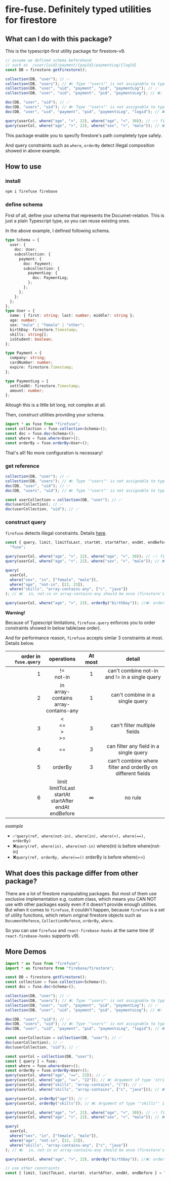 # fire-fuse. Definitely typed utilities for firestore

## What can I do with this package?

This is the typescript-first utility package for firestore-v9.

```ts
// assume we defined schema beforehand
// such as  /user/{uid}/payment/{payId}/paymentLog/{logId}
const DB = firestore.getFirestore();

collection(DB, "user"); // ✅
collection(DB, "users"); // ❌: Type '"users"' is not assignable to type '"user"'
collection(DB, "user", "uid", "payment", "pid", "paymentLog"); // ✅
collection(DB, "user", "uid", "payment", "pid", "paymentsLog"); // ❌: Type '"paymentsLog"' is not assignable to type '"paymentLog"'

doc(DB, "user", "uid"); // ✅
doc(DB, "users", "uid"); // ❌: Type '"users"' is not assignable to type '"user"'
doc(DB, "user", "uid", "payment", "pid", "paymentsLog", "logid"); // ❌: Type '"paymentsLog"' is not assignable to type '"paymentLog"'

query(userCol, where("age", ">", 22), where("age", "<", 30)); // ✅: filter on single field
query(userCol, where("age", ">", 22), where("sex", "<", "male")); // ❌: filter on multiple field (firestore's limitation).
```

This package enable you to specify firestore's path completely type safely.

And query constraints such as `where`, `orderBy` detect illegal composition showed in above example.

## How to use

### install

```sh
npm i firefuse firebase
```

### define schema

First of all, define your schema that represents the Documet-relation. This is just a plain Typescript type, so you can reuse existing ones.

In the above example, I defined following schema.

```ts
type Schema = {
  user: {
    doc: User;
    subcollection: {
      payment: {
        doc: Payment;
        subcollection: {
          paymentLog: {
            doc: PaymentLog;
          };
        };
      };
    };
  };
};
type User = {
  name: { first: string; last: number; middle?: string };
  age: number;
  sex: "male" | "female" | "other";
  birthDay: firestore.Timestamp;
  skills: string[];
  isStudent: boolean;
};

type Payment = {
  company: string;
  cardNumber: number;
  expire: firestore.Timestamp;
};

type PaymentLog = {
  settledAt: firestore.Timestamp;
  amount: number;
};
```

Altough this is a little bit long, not complex at all.

Then, construct utilities providing your schema.

```ts
import * as fuse from "firefuse";
const collection = fuse.collection<Schema>();
const doc = fuse.doc<Schema>();
const where = fuse.where<User>();
const orderBy = fuse.orderBy<User>();
```

That's all! No more configuration is necessary!

### get reference

```ts
collection(DB, "user"); // ✅
collection(DB, "users"); // ❌: Type '"users"' is not assignable to type '"user"'
doc(DB, "user", "uid"); // ✅
doc(DB, "users", "uid"); // ❌: Type '"users"' is not assignable to type '"user"'

const userCollection = collection(DB, "user"); // ✅
doc(userCollection); // ✅
doc(userCollection, "uid"); // ✅
```

### construct query

`firefuse` detects illegal constraints. Details [here](https://firebase.google.com/docs/firestore/query-data/queries#query_limitations).

```ts
const { query, limit, limitToLast, startAt, startAfter, endAt, endBefore } =
  "fuse";

query(userCol, where("age", ">", 22), where("age", "<", 30)); // ✅: filter on single field
query(userCol, where("age", ">", 22), where("sex", "<", "male")); // ❌: filter on multiple field (firestore's limitation).

query(
  userCol,
  where("sex", "in", ["female", "male"]),
  where("age", "not-in", [22, 23]),
  where("skills", "array-contains-any", ["c", "java"])
); // ❌:  in, not-in or array-contains-any should be once (firestore's limitation).

query(userCol, where("age", ">", 23), orderBy("birthDay")); //❌: orderBy should be where-ed field (firestore's limitation)
```

**Warning!**

Because of Typescript limitations, `firefuse.query` enforces you to order constraints showed in below table(see order).

And for performance reason, `firefuse` accepts simlar 3 constraints at most. Details below.

| order in `fuse.query` |                                      operations                                       | At most |                           detail                           |
| --------------------: | :-----------------------------------------------------------------------------------: | :-----: | :--------------------------------------------------------: |
|                     1 |                                    != <br/> not-in                                    |    1    |       can't combine not-in and != in a single query        |
|                     2 |                    in <br/>array-contains<br/> array-contains-any                     |    1    |              can't combine in a single query               |
|                     3 |                               < <br/><=<br/> ><br /> >=                               |    3    |                can't filter multiple fields                |
|                     4 |                                          ==                                           |    3    |           can filter any field in a single query           |
|                     5 |                                        orderBy                                        |    3    | can't combine where filter and orderBy on different fields |
|                     6 | limit <br />limitToLast <br />startAt <br /> startAfter <br /> endAt <br /> endBefore |    ∞    |                          no rule                           |

_example_

- ✅`query(ref, where(not-in), where(in), where(<), where(==), orderBy)`
- ❌`query(ref, where(in), where(not-in)` where(in) is before where(not-in)
- ❌`query(ref, orderBy, where(==))` orderBy is before where(==)

## What does this package differ from other package?

There are a lot of firestore manipulating packages. But most of them use exclusive implementation e.g. custom class, which means you CAN NOT use with other packages easily even if it doesn't provide enough utilities. But when it comes to `firefuse`, it couldn't happen, because `firefuse` is a set of utility functions, which return original firestore objects such as `DocumentRefence`, `CollectionRefence`, `orderBy`, `where`.

So you can use `firefuse` and `react-firebase-hooks` at the same time (if `react-firebase-hooks` supports v9).

## More Demos

```ts
import * as fuse from "firefuse";
import * as firestore from "firebase/firestore";

const DB = firestore.getFirestore();
const collection = fuse.collection<Schema>();
const doc = fuse.doc<Schema>();

collection(DB, "user"); // ✅
collection(DB, "users"); // ❌: Type '"users"' is not assignable to type '"user"'
collection(DB, "user", "uid", "payment", "pid", "paymentLog"); // ✅
collection(DB, "user", "uid", "payment", "pid", "paymentsLog"); // ❌: Type '"paymentsLog"' is not assignable to type '"paymentLog"'

doc(DB, "user", "uid"); // ✅
doc(DB, "users", "uid"); // ❌: Type '"users"' is not assignable to type '"user"'
doc(DB, "user", "uid", "payment", "pid", "paymentsLog", "logid"); // ❌: Type '"paymentsLog"' is not assignable to type '"paymentLog"'

const userCollection = collection(DB, "user"); // ✅
doc(userCollection); // ✅
doc(userCollection, "uid"); // ✅

const userCol = collection(DB, "user");
const { query } = fuse;
const where = fuse.where<User>();
const orderBy = fuse.orderBy<User>();
query(userCol, where("age", "==", 22)); // ✅
query(userCol, where("age", "==", "22")); // ❌: Argument of type 'string' is not assignable to parameter of type 'number'.
query(userCol, where("skills", "array-contains", "c")); // ✅
query(userCol, where("skills", "array-contains", ["c", "java"])); // ❌:Argument of type 'string[]' is not assignable to parameter of type 'string'.

query(userCol, orderBy("age")); // ✅
query(userCol, orderBy("skills")); // ❌: Argument of type '"skills"' is not assignable to parameter of type '"age" | "sex" | "birthDay" | "isStudent"'

query(userCol, where("age", ">", 22), where("age", "<", 30)); // ✅: filter on single field
query(userCol, where("age", ">", 22), where("sex", "<", "male")); // ❌: filter on multiple field (firestore's limitation).

query(
  userCol,
  where("sex", "in", ["female", "male"]),
  where("age", "not-in", [22, 23]),
  where("skills", "array-contains-any", ["c", "java"])
); // ❌:  in, not-in or array-contains-any should be once (firestore's limitation).

query(userCol, where("age", ">", 23), orderBy("birthDay")); //❌: orderBy should be where-ed field (firestore's limitation)

// use other constraints
const { limit, limitToLast, startAt, startAfter, endAt, endBefore } = "fuse";
```
